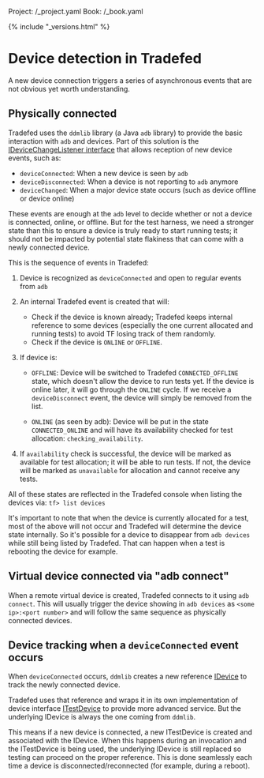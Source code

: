 Project: /_project.yaml
Book: /_book.yaml

{% include "_versions.html" %}

<!--
  Copyright 2019 The Android Open Source Project

  Licensed under the Apache License, Version 2.0 (the "License");
  you may not use this file except in compliance with the License.
  You may obtain a copy of the License at

      http://www.apache.org/licenses/LICENSE-2.0

  Unless required by applicable law or agreed to in writing, software
  distributed under the License is distributed on an "AS IS" BASIS,
  WITHOUT WARRANTIES OR CONDITIONS OF ANY KIND, either express or implied.
  See the License for the specific language governing permissions and
  limitations under the License.
-->

# Device detection in Tradefed

A new device connection triggers a series of asynchronous events that are not
obvious yet worth understanding.

## Physically connected

Tradefed uses the `ddmlib` library (a Java `adb` library) to provide the basic
interaction with `adb` and devices. Part of this solution is the
[IDeviceChangeListener interface](https://android.googlesource.com/platform/tools/base/+/refs/heads/master/ddmlib/src/main/java/com/android/ddmlib/AndroidDebugBridge.java)
that allows reception of new device events, such as:

*   `deviceConnected`: When a new device is seen by `adb`
*   `deviceDisconnected`: When a device is not reporting to `adb` anymore
*   `deviceChanged`: When a major device state occurs (such as device offline or
    device online)

These events are enough at the `adb` level to decide whether or not a device is
connected, online, or offline. But for the test harness, we need a stronger
state than this to ensure a device is truly ready to start running tests; it
should not be impacted by potential state flakiness that can come with a newly
connected device.

This is the sequence of events in Tradefed:

1.  Device is recognized as `deviceConnected` and open to regular events from
    `adb`
1.  An internal Tradefed event is created that will:
    *   Check if the device is known already; Tradefed keeps internal reference
        to some devices (especially the one current allocated and running tests)
        to avoid TF losing track of them randomly.
    *   Check if the device is `ONLINE` or `OFFLINE`.

1.  If device is:
    *   `OFFLINE`: Device will be switched to Tradefed `CONNECTED_OFFLINE`
    state, which doesn't allow the device to run tests yet. If the device is
    online later, it will go through the `ONLINE` cycle. If we receive a
    `deviceDisconnect` event, the device will simply be removed from the list.

    *   `ONLINE` (as seen by adb): Device will be put in the state
    `CONNECTED_ONLINE` and will have its availability checked for test
    allocation: `checking_availability`.

1.  If `availability` check is successful, the device will be marked as
    available for test allocation; it will be able to run tests. If not, the
    device will be marked as `unavailable` for allocation and cannot receive any
    tests.

All of these states are reflected in the Tradefed console when listing the
devices via: `tf> list devices`

It's important to note that when the device is currently allocated for a test,
most of the above will not occur and Tradefed will determine the device state
internally. So it's possible for a device to disappear from `adb devices` while
still being listed by Tradefed. That can happen when a test is rebooting the
device for example.

## Virtual device connected via "adb connect"

When a remote virtual device is created, Tradefed connects to it using `adb
connect`. This will usually trigger the device showing in `adb devices` as
`<some ip>:<port number>` and will follow the same sequence as physically
connected devices.

## Device tracking when a `deviceConnected` event occurs

When `deviceConnected` occurs, `ddmlib` creates a new reference
[IDevice](https://android.googlesource.com/platform/tools/base/+/refs/heads/master/ddmlib/src/main/java/com/android/ddmlib/IDevice.java)
to track the newly connected device.

Tradefed uses that reference and wraps it in its own implementation of device
interface
[ITestDevice](https://android.googlesource.com/platform/tools/tradefederation/+/refs/heads/master/src/com/android/tradefed/device/ITestDevice.java)
to provide more advanced service. But the underlying IDevice is always the one
coming from `ddmlib`.

This means if a new device is connected, a new ITestDevice is created and
associated with the IDevice. When this happens during an invocation and the
ITestDevice is being used, the underlying IDevice is still replaced so
testing can proceed on the proper reference. This is done seamlessly each time a
device is disconnected/reconnected (for example, during a reboot).
